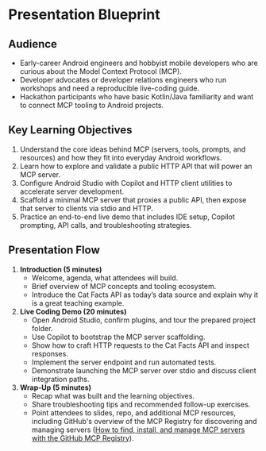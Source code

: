 # Presentation Blueprint

## Audience
- Early-career Android engineers and hobbyist mobile developers who are curious about the Model Context Protocol (MCP).
- Developer advocates or developer relations engineers who run workshops and need a reproducible live-coding guide.
- Hackathon participants who have basic Kotlin/Java familiarity and want to connect MCP tooling to Android projects.

## Key Learning Objectives
1. Understand the core ideas behind MCP (servers, tools, prompts, and resources) and how they fit into everyday Android workflows.
2. Learn how to explore and validate a public HTTP API that will power an MCP server.
3. Configure Android Studio with Copilot and HTTP client utilities to accelerate server development.
4. Scaffold a minimal MCP server that proxies a public API, then expose that server to clients via stdio and HTTP.
5. Practice an end-to-end live demo that includes IDE setup, Copilot prompting, API calls, and troubleshooting strategies.

## Presentation Flow
1. **Introduction (5 minutes)**
   - Welcome, agenda, what attendees will build.
   - Brief overview of MCP concepts and tooling ecosystem.
   - Introduce the Cat Facts API as today’s data source and explain why it is a great teaching example.
2. **Live Coding Demo (20 minutes)**
   - Open Android Studio, confirm plugins, and tour the prepared project folder.
   - Use Copilot to bootstrap the MCP server scaffolding.
   - Show how to craft HTTP requests to the Cat Facts API and inspect responses.
   - Implement the server endpoint and run automated tests.
   - Demonstrate launching the MCP server over stdio and discuss client integration paths.
3. **Wrap-Up (5 minutes)**
   - Recap what was built and the learning objectives.
   - Share troubleshooting tips and recommended follow-up exercises.
   - Point attendees to slides, repo, and additional MCP resources, including GitHub's overview of the MCP Registry for discovering and managing servers ([How to find, install, and manage MCP servers with the GitHub MCP Registry](https://github.blog/ai-and-ml/generative-ai/how-to-find-install-and-manage-mcp-servers-with-the-github-mcp-registry/)).
